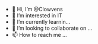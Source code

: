 - 👋 Hi, I’m @Clowvens
- 👀 I’m interested in IT
- 🌱 I’m currently learnin...
- 💞️ I’m looking to collaborate on ...
- 📫 How to reach me ...

<!---
Clowvens/Clowvens is a ✨ special ✨ repository because its `README.md` (this file) appears on your GitHub profile.
You can click the Preview link to take a look at your changes.
--->

